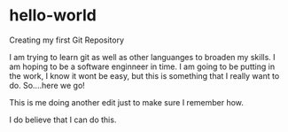 # hello-world
Creating my first Git Repository

I am trying to learn git as well as other languanges to broaden my skills. I am hoping to be a software enginneer in time. I am going to be putting in the work, I know it wont be easy, but this is something that I really want to do. So....here we go!

This is me doing another edit just to make sure I remember how. 

I do believe that I can do this. 
